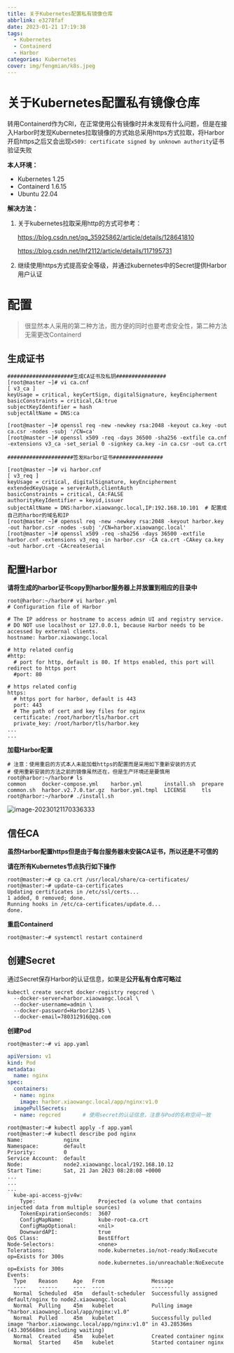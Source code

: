 ```yaml
---
title: 关于Kubernetes配置私有镜像仓库
abbrlink: e3278faf
date: 2023-01-21 17:19:38
tags:
  - Kubernetes
  - Containerd
  - Harbor
categories: Kubernetes
cover: img/fengmian/k8s.jpeg
---
```

# 关于Kubernetes配置私有镜像仓库

转用Containerd作为CRI，在正常使用公有镜像时并未发现有什么问题，但是在接入Harbor时发现Kubernetes拉取镜像的方式始总采用https方式拉取，将Harbor开启https之后又会出现`x509: certificate signed by unknown authority`证书验证失败

**本人环境：**

- Kubernetes 1.25
- Containerd 1.6.15
- Ubuntu 22.04

**解决方法：**

1. 关于kubernetes拉取采用http的方式可参考：

   https://blog.csdn.net/qq_35925862/article/details/128641810

   https://blog.csdn.net/lhf2112/article/details/117195731

2. 继续使用https方式提高安全等级，并通过kubernetes中的Secret提供Harbor用户认证

# 配置

> 很显然本人采用的第二种方法，图方便的同时也要考虑安全性，第二种方法无需更改Containerd

## 生成证书

```shell
#####################生成CA证书及私钥################
[root@master ~]# vi ca.cnf
[ v3_ca ]
keyUsage = critical, keyCertSign, digitalSignature, keyEncipherment
basicConstraints = critical,CA:true
subjectKeyIdentifier = hash
subjectAltName = DNS:ca

[root@master ~]# openssl req -new -newkey rsa:2048 -keyout ca.key -out ca.csr -nodes -subj '/CN=ca'
[root@master ~]# openssl x509 -req -days 36500 -sha256 -extfile ca.cnf -extensions v3_ca -set_serial 0 -signkey ca.key -in ca.csr -out ca.crt

#####################签发Harbor证书################

[root@master ~]# vi harbor.cnf
[ v3_req ]
keyUsage = critical, digitalSignature, keyEncipherment
extendedKeyUsage = serverAuth,clientAuth
basicConstraints = critical, CA:FALSE
authorityKeyIdentifier = keyid,issuer
subjectAltName = DNS:harbor.xiaowangc.local,IP:192.168.10.101  # 配置成自己的harbor的域名和IP
[root@master ~]# openssl req -new -newkey rsa:2048 -keyout harbor.key -out harbor.csr -nodes -subj '/CN=harbor.xiaowangc.local'
[root@master ~]# openssl x509 -req -sha256 -days 36500 -extfile harbor.cnf -extensions v3_req -in harbor.csr -CA ca.crt -CAkey ca.key -out harbor.crt -CAcreateserial
```

## 配置Harbor

**请将生成的harbor证书copy到harbor服务器上并放置到相应的目录中**

```shell
root@harbor:~/harbor# vi harbor.yml
# Configuration file of Harbor

# The IP address or hostname to access admin UI and registry service.
# DO NOT use localhost or 127.0.0.1, because Harbor needs to be accessed by external clients.
hostname: harbor.xiaowangc.local

# http related config
#http:
  # port for http, default is 80. If https enabled, this port will redirect to https port
  #port: 80

# https related config
https:
  # https port for harbor, default is 443
  port: 443
  # The path of cert and key files for nginx
  certificate: /root/harbor/tls/harbor.crt
  private_key: /root/harbor/tls/harbor.key
...
...
```

**加载Harbor配置**

```shell
# 注意：使用重启的方式本人未能加载https的配置而是采用如下重新安装的方式
# 使用重新安装的方法之前的镜像虽然还在，但是生产环境还是要慎用
root@harbor:~/harbor# ls
common     docker-compose.yml    harbor.yml       install.sh  prepare
common.sh  harbor.v2.7.0.tar.gz  harbor.yml.tmpl  LICENSE     tls
root@harbor:~/harbor# ./install.sh
```

![image-20230121170336333](image-20230121170336333.png)

## 信任CA

**虽然Harbor配置https但是由于每台服务器未安装CA证书，所以还是不可信的**

**请在所有Kubernetes节点执行如下操作**

```shell
root@master:~# cp ca.crt /usr/local/share/ca-certificates/
root@master:~# update-ca-certificates
Updating certificates in /etc/ssl/certs...
1 added, 0 removed; done.
Running hooks in /etc/ca-certificates/update.d...
done.
```

**重启Containerd**

```shell
root@master:~# systemctl restart containerd
```

## 创建Secret

通过Secret保存Harbor的认证信息，如果是**公开私有仓库可略过**

```shell
kubectl create secret docker-registry regcred \
  --docker-server=harbor.xiaowangc.local \
  --docker-username=admin \
  --docker-password=Harbor12345 \
  --docker-email=780312916@qq.com 
```

**创建Pod**

```shell
root@master:~# vi app.yaml
```

```yaml
apiVersion: v1
kind: Pod
metadata:
  name: nginx
spec:
  containers:
  - name: nginx
    image: harbor.xiaowangc.local/app/nginx:v1.0
  imagePullSecrets:
  - name: regcred		# 使用secret的认证信息，注意与Pod的名称空间一致
```

```shell
root@master:~# kubectl apply -f app.yaml
root@master:~# kubectl describe pod nginx
Name:             nginx
Namespace:        default
Priority:         0
Service Account:  default
Node:             node2.xiaowangc.local/192.168.10.12
Start Time:       Sat, 21 Jan 2023 08:28:08 +0000
...
...
...
  kube-api-access-gjv4w:
    Type:                    Projected (a volume that contains injected data from multiple sources)
    TokenExpirationSeconds:  3607
    ConfigMapName:           kube-root-ca.crt
    ConfigMapOptional:       <nil>
    DownwardAPI:             true
QoS Class:                   BestEffort
Node-Selectors:              <none>
Tolerations:                 node.kubernetes.io/not-ready:NoExecute op=Exists for 300s
                             node.kubernetes.io/unreachable:NoExecute op=Exists for 300s
Events:
  Type    Reason     Age   From               Message
  ----    ------     ----  ----               -------
  Normal  Scheduled  45m   default-scheduler  Successfully assigned default/nginx to node2.xiaowangc.local
  Normal  Pulling    45m   kubelet            Pulling image "harbor.xiaowangc.local/app/nginx:v1.0"
  Normal  Pulled     45m   kubelet            Successfully pulled image "harbor.xiaowangc.local/app/nginx:v1.0" in 43.28536ms (43.305668ms including waiting)
  Normal  Created    45m   kubelet            Created container nginx
  Normal  Started    45m   kubelet            Started container nginx
```



